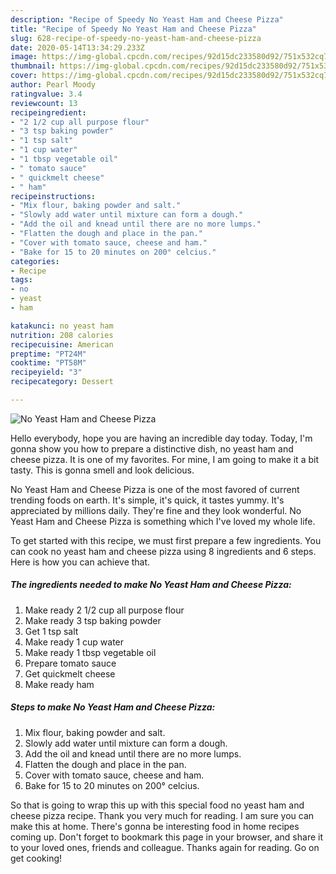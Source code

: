 ```yaml
---
description: "Recipe of Speedy No Yeast Ham and Cheese Pizza"
title: "Recipe of Speedy No Yeast Ham and Cheese Pizza"
slug: 628-recipe-of-speedy-no-yeast-ham-and-cheese-pizza
date: 2020-05-14T13:34:29.233Z
image: https://img-global.cpcdn.com/recipes/92d15dc233580d92/751x532cq70/no-yeast-ham-and-cheese-pizza-recipe-main-photo.jpg
thumbnail: https://img-global.cpcdn.com/recipes/92d15dc233580d92/751x532cq70/no-yeast-ham-and-cheese-pizza-recipe-main-photo.jpg
cover: https://img-global.cpcdn.com/recipes/92d15dc233580d92/751x532cq70/no-yeast-ham-and-cheese-pizza-recipe-main-photo.jpg
author: Pearl Moody
ratingvalue: 3.4
reviewcount: 13
recipeingredient:
- "2 1/2 cup all purpose flour"
- "3 tsp baking powder"
- "1 tsp salt"
- "1 cup water"
- "1 tbsp vegetable oil"
- " tomato sauce"
- " quickmelt cheese"
- " ham"
recipeinstructions:
- "Mix flour, baking powder and salt."
- "Slowly add water until mixture can form a dough."
- "Add the oil and knead until there are no more lumps."
- "Flatten the dough and place in the pan."
- "Cover with tomato sauce, cheese and ham."
- "Bake for 15 to 20 minutes on 200° celcius."
categories:
- Recipe
tags:
- no
- yeast
- ham

katakunci: no yeast ham 
nutrition: 208 calories
recipecuisine: American
preptime: "PT24M"
cooktime: "PT58M"
recipeyield: "3"
recipecategory: Dessert

---
```



![No Yeast Ham and Cheese Pizza](https://img-global.cpcdn.com/recipes/92d15dc233580d92/751x532cq70/no-yeast-ham-and-cheese-pizza-recipe-main-photo.jpg)

Hello everybody, hope you are having an incredible day today. Today, I'm gonna show you how to prepare a distinctive dish, no yeast ham and cheese pizza. It is one of my favorites. For mine, I am going to make it a bit tasty. This is gonna smell and look delicious.



No Yeast Ham and Cheese Pizza is one of the most favored of current trending foods on earth. It's simple, it's quick, it tastes yummy. It's appreciated by millions daily. They're fine and they look wonderful. No Yeast Ham and Cheese Pizza is something which I've loved my whole life.


To get started with this recipe, we must first prepare a few ingredients. You can cook no yeast ham and cheese pizza using 8 ingredients and 6 steps. Here is how you can achieve that.

<!--inarticleads1-->

##### The ingredients needed to make No Yeast Ham and Cheese Pizza:

1. Make ready 2 1/2 cup all purpose flour
1. Make ready 3 tsp baking powder
1. Get 1 tsp salt
1. Make ready 1 cup water
1. Make ready 1 tbsp vegetable oil
1. Prepare  tomato sauce
1. Get  quickmelt cheese
1. Make ready  ham




<!--inarticleads2-->

##### Steps to make No Yeast Ham and Cheese Pizza:

1. Mix flour, baking powder and salt.
1. Slowly add water until mixture can form a dough.
1. Add the oil and knead until there are no more lumps.
1. Flatten the dough and place in the pan.
1. Cover with tomato sauce, cheese and ham.
1. Bake for 15 to 20 minutes on 200° celcius.




So that is going to wrap this up with this special food no yeast ham and cheese pizza recipe. Thank you very much for reading. I am sure you can make this at home. There's gonna be interesting food in home recipes coming up. Don't forget to bookmark this page in your browser, and share it to your loved ones, friends and colleague. Thanks again for reading. Go on get cooking!
